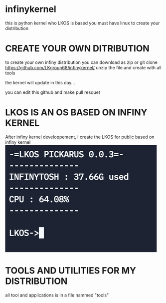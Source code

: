 # infinykernel
this is python kernel who LKOS is based
you must have linux to create your distribution

# CREATE YOUR OWN DITRIBUTION
to create your own infiny distribution you can download as zip or git clone https://github.com/LKgroup68/infinykernel/
unzip the file
and create with all tools

the kernel will update in this day...

you can edit this github and make pull resquet
# LKOS IS AN OS BASED ON INFINY KERNEL
After infiny kernel developpement, I create the LKOS for public based on infiny kernel
![alt text](https://github.com/LKgroup68/infinykernel/blob/main/LKOS%20SAMPLE.png)

# TOOLS AND UTILITIES FOR MY DISTRIBUTION
all tool and applications is in a file nammed "tools"

